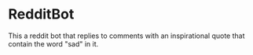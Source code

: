 # RedditBot
This a reddit bot that replies to comments with an inspirational quote that contain the word "sad" in it. 
